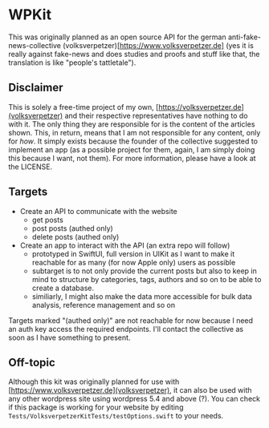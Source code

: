 # WPKit

This was originally planned as an open source API for the german anti-fake-news-collective (volksverpetzer)[https://www.volksverpetzer.de] (yes it is really against fake-news and does studies and proofs and stuff like that, the translation is like "people's tattletale").

## Disclaimer

This is solely a free-time project of my own, [https://volksverpetzer.de](volksverpetzer) and their respective representatives have nothing to do with it. The only thing they are responsible for is the content of the articles shown.
This, in return, means that I am not responsible for any content, only for _how_. 
It simply exists because the founder of the collective suggested to implement an app (as a possible project for them, again, I am simply doing this because I want, not them).
For more information, please have a look at the LICENSE.

## Targets

- Create an API to communicate with the website
    - get posts
    - post posts (authed only)
    - delete posts (authed only)
- Create an app to interact with the API (an extra repo will follow)
    - prototyped in SwiftUI, full version in UIKit as I want to make it reachable for as many (for now Apple only) users as possible
    - subtarget is to not only provide the current posts but also to keep in mind to structure by categories, tags, authors and so on to be able to create a database. 
    - similiarly, I might also make the data more accessible for bulk data analysis, reference management and so on
    
    
Targets marked "(authed only)" are not reachable for now because I need an auth key access the required endpoints. I'll contact the collective as soon as I have something to present.

## Off-topic

Although this kit was originally planned for use with [https://www.volksverpetzer.de](volksverpetzer), it can also be used with any other wordpress site using wordpress 5.4 and above (?).
You can check if this package is working for your website by editing `Tests/VolksverpetzerKitTests/testOptions.swift` to your needs. 
